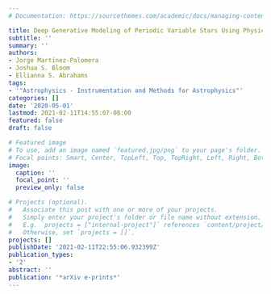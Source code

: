 ```yaml
---
# Documentation: https://sourcethemes.com/academic/docs/managing-content/

title: Deep Generative Modeling of Periodic Variable Stars Using Physical Parameters
subtitle: ''
summary: ''
authors:
- Jorge Martı́nez-Palomera
- Joshua S. Bloom
- Ellianna S. Abrahams
tags:
- '"Astrophysics - Instrumentation and Methods for Astrophysics"'
categories: []
date: '2020-05-01'
lastmod: 2021-02-11T14:55:07-08:00
featured: false
draft: false

# Featured image
# To use, add an image named `featured.jpg/png` to your page's folder.
# Focal points: Smart, Center, TopLeft, Top, TopRight, Left, Right, BottomLeft, Bottom, BottomRight.
image:
  caption: ''
  focal_point: ''
  preview_only: false

# Projects (optional).
#   Associate this post with one or more of your projects.
#   Simply enter your project's folder or file name without extension.
#   E.g. `projects = ["internal-project"]` references `content/project/deep-learning/index.md`.
#   Otherwise, set `projects = []`.
projects: []
publishDate: '2021-02-11T22:55:06.932399Z'
publication_types:
- '2'
abstract: ''
publication: '*arXiv e-prints*'
---
```

